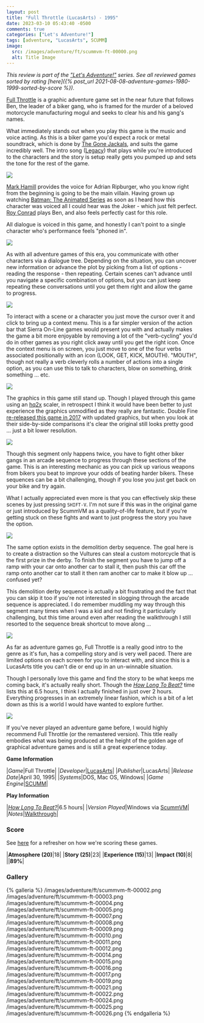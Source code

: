 ```yaml
---
layout: post
title: "Full Throttle (LucasArts) - 1995"
date: 2023-03-10 05:43:40 -0500
comments: true
categories: ["Let's Adventure!"]
tags: [adventure, "LucasArts", SCUMM]
image:
  src: /images/adventure/ft/scummvm-ft-00000.png
  alt: Title Image
---
```

_This review is part of the ["Let's Adventure!"](https://www.alexbevi.com/categories/let-s-adventure/) series. See all reviewed games sorted by rating [here]({% post_url 2021-08-08-adventure-games-1980-1999-sorted-by-score %})._

[Full Throttle](https://en.wikipedia.org/wiki/Full_Throttle_(1995_video_game)) is a graphic adventure game set in the near future that follows Ben, the leader of a biker gang, who is framed for the murder of a beloved motorcycle manufacturing mogul and seeks to clear his and his gang's names.

What immediately stands out when you play this game is the music and voice acting. As this is a biker game you'd expect a rock or metal soundtrack, which is done by [The Gone Jackals](https://en.wikipedia.org/wiki/The_Gone_Jackals), and suits the game incredibly well. The intro song ([Legacy](https://youtu.be/_StDcCdtIiE?t=54)) that plays while you're introduced to the characters and the story is setup really gets you pumped up and sets the tone for the rest of the game.

![](/images/adventure/ft/scummvm-ft-00006.png)

[Mark Hamill](https://en.wikipedia.org/wiki/Mark_Hamill) provides the voice for Adrian Ripburger, who you know right from the beginning is going to be the main villain. Having grown up watching [Batman: The Animated Series](https://en.wikipedia.org/wiki/Batman:_The_Animated_Series) as soon as I heard how this character was voiced all I could hear was the Joker - which just felt perfect. [Roy Conrad](https://en.wikipedia.org/wiki/Roy_Conrad) plays Ben, and also feels perfectly cast for this role.

All dialogue is voiced in this game, and honestly I can't point to a single character who's performance feels "phoned in".

![](/images/adventure/ft/scummvm-ft-00010.png)

As with all adventure games of this era, you communicate with other characters via a dialogue tree. Depending on the situation, you can uncover new information or advance the plot by picking from a list of options - reading the response - then repeating. Certain scenes can't advance until you navigate a specific combination of options, but you can just keep repeating these conversations until you get them right and allow the game to progress.

![](/images/adventure/ft/scummvm-ft-00001.png)

To interact with a scene or a character you just move the cursor over it and click to bring up a context menu. This is a far simpler version of the action bar that Sierra On-Line games would present you with and actually makes the game a bit more enjoyable by removing a lot of the "verb-cycling" you'd do in other games as you right click away until you get the right icon. Once the context menu is on screen, you just move to one of the four verbs associated positionally with an icon (LOOK, GET, KICK, MOUTH). "MOUTH", though not really a verb cleverly rolls a number of actions into a single option, as you can use this to talk to characters, blow on something, drink something ... etc.

![](/images/adventure/ft/scummvm-ft-00018.png)

The graphics in this game still stand up. Though I played through this game using an [hq2x](https://en.wikipedia.org/wiki/Hqx) scaler, in retrospect I think it would have been better to just experience the graphics unmodified as they really are fantastic. Double Fine [re-released this game in 2017](https://www.doublefine.com/games/full-throttle-remastered) with updated graphics, but when you look at their side-by-side comparisons it's clear the original still looks pretty good ... just a bit lower resolution.

![](/images/adventure/ft/scummvm-ft-00013.png)

Though this segment only happens twice, you have to fight other biker gangs in an arcade sequence to progress through these sections of the game. This is an interesting mechanic as you can pick up various weapons from bikers you beat to improve your odds of beating harder bikers. These sequences can be a bit challenging, though if you lose you just get back on your bike and try again.

What I actually appreciated even more is that you can effectively skip these scenes by just pressing `SHIFT-V`. I'm not sure if this was in the original game or just introduced by ScummVM as a quality-of-life feature, but if you're getting stuck on these fights and want to just progress the story you have the option.

![](/images/adventure/ft/scummvm-ft-00020.png)

The same option exists in the demolition derby sequence. The goal here is to create a distraction so the Vultures can steal a custom motorcycle that is the first prize in the derby. To finish the segment you have to jump off a ramp with your car onto another car to stall it, then push this car off the ramp onto another car to stall it then ram another car to make it blow up ... confused yet?

This demolition derby sequence is actually a bit frustrating and the fact that you can skip it too if you're not interested in slogging through the arcade sequence is appreciated. I do remember muddling my way through this segment many times when I was a kid and not finding it particularly challenging, but this time around even after reading the walkthrough I still resorted to the sequence break shortcut to move along ...

![](/images/adventure/ft/scummvm-ft-00023.png)

As far as adventure games go, Full Throttle is a really good intro to the genre as it's fun, has a compelling story and is very well paced. There are limited options on each screen for you to interact with, and since this is a LucasArts title you can't die or end up in an un-winnable situation.

Though I personally love this game and find the story to be what keeps me coming back, it's actually really short. Though the [_How Long To Beat?_](https://howlongtobeat.com/game/3748) time lists this at 6.5 hours, I think I actually finished in just over 2 hours. Everything progresses in an extremely linear fashion, which is a bit of a let down as this is a world I would have wanted to explore further.

![](/images/adventure/ft/scummvm-ft-00027.png)

If you've never played an adventure game before, I would highly recommend Full Throttle (or the remastered version). This title really embodies what was being produced at the height of the golden age of graphical adventure games and is still a great experience today.

**Game Information**

|*Game*|Full Throttle|
|*Developer*|[LucasArts](https://en.wikipedia.org/wiki/Sierra_Entertainment)|
|*Publisher*|LucasArts|
|*Release Date*|April 30, 1995|
|*Systems*|DOS, Mac OS, Windows|
|*Game Engine*|[SCUMM](https://wiki.scummvm.org/index.php/SCUMM)|

**Play Information**

|*[How Long To Beat?](https://howlongtobeat.com/game/3748)*|6.5 hours|
|*Version Played*|Windows via [ScummVM](https://www.scummvm.org/)|
|*Notes*|[Walkthrough](https://www.walkthroughking.com/text/fullthrottle.aspx)|

### Score

See [here](https://www.alexbevi.com/blog/2021/07/28/adventure-games-1980-1999/#scoring) for a refresher on how we're scoring these games.

|**Atmosphere (20)**|18|
|**Story (25)**|23|
|**Experience (15)**|13|
|**Impact (10)**|8|
||**89%**|

### Gallery

{% galleria %}
/images/adventure/ft/scummvm-ft-00002.png
/images/adventure/ft/scummvm-ft-00003.png
/images/adventure/ft/scummvm-ft-00004.png
/images/adventure/ft/scummvm-ft-00005.png
/images/adventure/ft/scummvm-ft-00007.png
/images/adventure/ft/scummvm-ft-00008.png
/images/adventure/ft/scummvm-ft-00009.png
/images/adventure/ft/scummvm-ft-00010.png
/images/adventure/ft/scummvm-ft-00011.png
/images/adventure/ft/scummvm-ft-00012.png
/images/adventure/ft/scummvm-ft-00014.png
/images/adventure/ft/scummvm-ft-00015.png
/images/adventure/ft/scummvm-ft-00016.png
/images/adventure/ft/scummvm-ft-00017.png
/images/adventure/ft/scummvm-ft-00019.png
/images/adventure/ft/scummvm-ft-00021.png
/images/adventure/ft/scummvm-ft-00022.png
/images/adventure/ft/scummvm-ft-00024.png
/images/adventure/ft/scummvm-ft-00025.png
/images/adventure/ft/scummvm-ft-00026.png
{% endgalleria %}